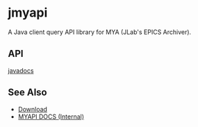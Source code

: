 # jmyapi
A Java client query API library for MYA (JLab's EPICS Archiver).  

## API
[javadocs](https://jeffersonlab.github.io/jmyapi/)   

## See Also
   - [Download](https://github.com/JeffersonLab/jmyapi/releases)    
   - [MYAPI DOCS (Internal)](http://devweb.acc.jlab.org/controls_web/certified/myapi/)
